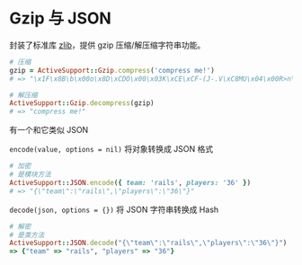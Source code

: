 # Gzip 与 JSON

封装了标准库 [zlib](http://ruby-doc.org/stdlib-2.1.0/libdoc/zlib/rdoc/index.html)，提供 gzip 压缩/解压缩字符串功能。

```ruby
# 压缩
gzip = ActiveSupport::Gzip.compress('compress me!')
# => "\x1F\x8B\b\x00o\x8D\xCDO\x00\x03K\xCE\xCF-(J-.V\xC8MU\x04\x00R>n\x83\f\x00\x00\x00"

# 解压缩
ActiveSupport::Gzip.decompress(gzip)
# => "compress me!"
```

有一个和它类似 JSON

`encode(value, options = nil)`
将对象转换成 JSON 格式

```ruby
# 加密
# 是模块方法
ActiveSupport::JSON.encode({ team: 'rails', players: '36' })
# => "{\"team\":\"rails\",\"players\":\"36\"}"
```

`decode(json, options = {})`
将 JSON 字符串转换成 Hash

```ruby
# 解密
# 是类方法
ActiveSupport::JSON.decode("{\"team\":\"rails\",\"players\":\"36\"}")
=> {"team" => "rails", "players" => "36"}
```
